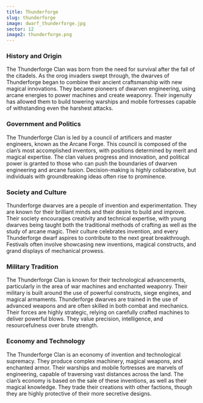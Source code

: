 ```yaml
---
title: Thunderforge
slug: thunderforge
image: dwarf_thunderforge.jpg
sector: 12
image2: thunderforge.png
---
```

### History and Origin
The Thunderforge Clan was born from the need for survival after the fall of the citadels. As the orog invaders swept through, the dwarves of Thunderforge began to combine their ancient craftsmanship with new magical innovations. They became pioneers of dwarven engineering, using arcane energies to power machines and create weaponry. Their ingenuity has allowed them to build towering warships and mobile fortresses capable of withstanding even the harshest attacks.

### Government and Politics
The Thunderforge Clan is led by a council of artificers and master engineers, known as the Arcane Forge. This council is composed of the clan’s most accomplished inventors, with positions determined by merit and magical expertise. The clan values progress and innovation, and political power is granted to those who can push the boundaries of dwarven engineering and arcane fusion. Decision-making is highly collaborative, but individuals with groundbreaking ideas often rise to prominence.

### Society and Culture
Thunderforge dwarves are a people of invention and experimentation. They are known for their brilliant minds and their desire to build and improve. Their society encourages creativity and technical expertise, with young dwarves being taught both the traditional methods of crafting as well as the study of arcane magic. Their culture celebrates invention, and every Thunderforge dwarf aspires to contribute to the next great breakthrough. Festivals often involve showcasing new inventions, magical constructs, and grand displays of mechanical prowess.

### Military Tradition
The Thunderforge Clan is known for their technological advancements, particularly in the area of war machines and enchanted weaponry. Their military is built around the use of powerful constructs, siege engines, and magical armaments. Thunderforge dwarves are trained in the use of advanced weapons and are often skilled in both combat and mechanics. Their forces are highly strategic, relying on carefully crafted machines to deliver powerful blows. They value precision, intelligence, and resourcefulness over brute strength.

### Economy and Technology
The Thunderforge Clan is an economy of invention and technological supremacy. They produce complex machinery, magical weapons, and enchanted armor. Their warships and mobile fortresses are marvels of engineering, capable of traversing vast distances across the land. The clan’s economy is based on the sale of these inventions, as well as their magical knowledge. They trade their creations with other factions, though they are highly protective of their more secretive designs.

